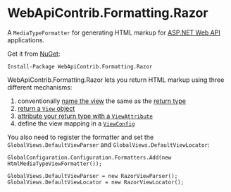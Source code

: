 WebApiContrib.Formatting.Razor
=============

A `MediaTypeFormatter` for generating HTML markup for [ASP.NET Web API](http://asp.net/web-api) applications.

Get it from [NuGet](http://nuget.org/packages/WebApiContrib.Formatting.Razor):

    Install-Package WebApiContrib.Formatting.Razor

WebApiContrib.Formatting.Razor lets you return HTML markup using three different mechanisms:

1. conventionally [name the view](https://github.com/WebApiContrib/WebApiContrib.Formatting.Razor/tree/master/samples/MvcWebApiSiteTest/Views) the same as the [return type](https://github.com/WebApiContrib/WebApiContrib.Formatting.Razor/blob/master/samples/MvcWebApiSiteTest/Controllers/CustomerController.cs#L14)
2. [return a `View` object](https://github.com/WebApiContrib/WebApiContrib.Formatting.Razor/blob/master/samples/MvcWebApiSiteTest/Controllers/HomeController.cs#L10)
3. [attribute your return type with a `ViewAttribute`](https://github.com/WebApiContrib/WebApiContrib.Formatting.Razor/blob/master/samples/MvcWebApiSiteTest/Controllers/CustomerController.cs#L21)
4. define the view mapping in a [`ViewConfig`](https://github.com/WebApiContrib/WebApiContrib.Formatting.Razor/blob/master/samples/MvcWebApiSiteTest/App_Start/ViewConfig.cs)

You also need to register the formatter and set the `GlobalViews.DefaultViewParser` and `GlobalViews.DefaultViewLocator`:

    GlobalConfiguration.Configuration.Formatters.Add(new HtmlMediaTypeViewFormatter());

    GlobalViews.DefaultViewParser = new RazorViewParser();
    GlobalViews.DefaultViewLocator = new RazorViewLocator();
